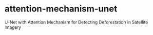 # attention-mechanism-unet
U-Net with Attention Mechanism for Detecting Deforestation in Satellite Imagery

